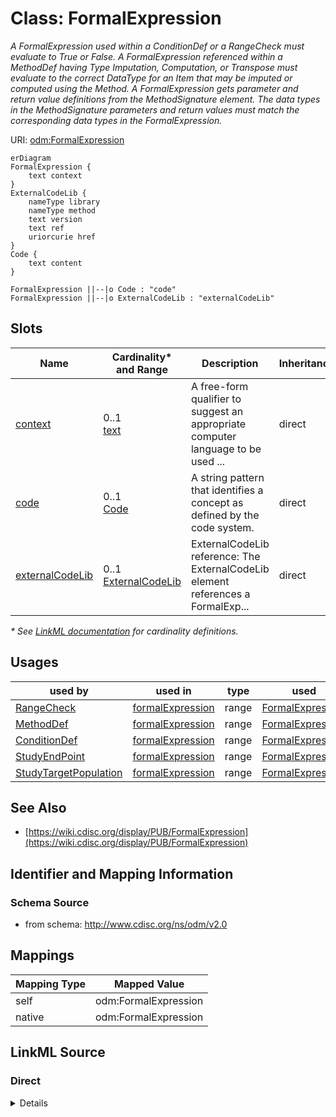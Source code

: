 # Class: FormalExpression

_A FormalExpression used within a ConditionDef or a RangeCheck must evaluate to True or False. A FormalExpression referenced within a MethodDef having Type Imputation, Computation, or Transpose must evaluate to the correct DataType for an Item that may be imputed or computed using the Method. A FormalExpression gets parameter and return value definitions from the MethodSignature element. The data types in the MethodSignature parameters and return values must match the corresponding data types in the FormalExpression._




URI: [odm:FormalExpression](http://www.cdisc.org/ns/odm/v2.0/FormalExpression)


```mermaid
erDiagram
FormalExpression {
    text context  
}
ExternalCodeLib {
    nameType library  
    nameType method  
    text version  
    text ref  
    uriorcurie href  
}
Code {
    text content  
}

FormalExpression ||--|o Code : "code"
FormalExpression ||--|o ExternalCodeLib : "externalCodeLib"

```



<!-- no inheritance hierarchy -->


## Slots

| Name | Cardinality* and Range | Description | Inheritance |
| ---  | --- | --- | --- |
| [context](context.md) | 0..1 <br/> [text](text.md) | A free-form qualifier to suggest an appropriate computer language to be used ... | direct |
| [code](code.md) | 0..1 <br/> [Code](Code.md) | A string pattern that identifies a concept as defined by the code system. | direct |
| [externalCodeLib](externalCodeLib.md) | 0..1 <br/> [ExternalCodeLib](ExternalCodeLib.md) | ExternalCodeLib reference: The ExternalCodeLib element references a FormalExp... | direct |

_* See [LinkML documentation](https://linkml.io/linkml/schemas/slots.html#slot-cardinality) for cardinality definitions._




## Usages

| used by | used in | type | used |
| ---  | --- | --- | --- |
| [RangeCheck](RangeCheck.md) | [formalExpression](formalExpression.md) | range | [FormalExpression](FormalExpression.md) |
| [MethodDef](MethodDef.md) | [formalExpression](formalExpression.md) | range | [FormalExpression](FormalExpression.md) |
| [ConditionDef](ConditionDef.md) | [formalExpression](formalExpression.md) | range | [FormalExpression](FormalExpression.md) |
| [StudyEndPoint](StudyEndPoint.md) | [formalExpression](formalExpression.md) | range | [FormalExpression](FormalExpression.md) |
| [StudyTargetPopulation](StudyTargetPopulation.md) | [formalExpression](formalExpression.md) | range | [FormalExpression](FormalExpression.md) |






## See Also

* [https://wiki.cdisc.org/display/PUB/FormalExpression](https://wiki.cdisc.org/display/PUB/FormalExpression)

## Identifier and Mapping Information







### Schema Source


* from schema: http://www.cdisc.org/ns/odm/v2.0





## Mappings

| Mapping Type | Mapped Value |
| ---  | ---  |
| self | odm:FormalExpression |
| native | odm:FormalExpression |





## LinkML Source

<!-- TODO: investigate https://stackoverflow.com/questions/37606292/how-to-create-tabbed-code-blocks-in-mkdocs-or-sphinx -->

### Direct

<details>
```yaml
name: FormalExpression
description: A FormalExpression used within a ConditionDef or a RangeCheck must evaluate
  to True or False. A FormalExpression referenced within a MethodDef having Type Imputation,
  Computation, or Transpose must evaluate to the correct DataType for an Item that
  may be imputed or computed using the Method. A FormalExpression gets parameter and
  return value definitions from the MethodSignature element. The data types in the
  MethodSignature parameters and return values must match the corresponding data types
  in the FormalExpression.
from_schema: http://www.cdisc.org/ns/odm/v2.0
see_also:
- https://wiki.cdisc.org/display/PUB/FormalExpression
rank: 1000
slots:
- context
- code
- externalCodeLib
slot_usage:
  context:
    name: context
    description: A free-form qualifier to suggest an appropriate computer language
      to be used when evaluating the FormalExpression content.
    comments:
    - 'Required

      range: text'
    domain_of:
    - Alias
    - FormalExpression
    - ODMFileMetadata
    range: text
  code:
    name: code
    domain_of:
    - FormalExpression
    - Coding
    range: Code
    maximum_cardinality: 1
  externalCodeLib:
    name: externalCodeLib
    domain_of:
    - FormalExpression
    range: ExternalCodeLib
    maximum_cardinality: 1
class_uri: odm:FormalExpression

```
</details>

### Induced

<details>
```yaml
name: FormalExpression
description: A FormalExpression used within a ConditionDef or a RangeCheck must evaluate
  to True or False. A FormalExpression referenced within a MethodDef having Type Imputation,
  Computation, or Transpose must evaluate to the correct DataType for an Item that
  may be imputed or computed using the Method. A FormalExpression gets parameter and
  return value definitions from the MethodSignature element. The data types in the
  MethodSignature parameters and return values must match the corresponding data types
  in the FormalExpression.
from_schema: http://www.cdisc.org/ns/odm/v2.0
see_also:
- https://wiki.cdisc.org/display/PUB/FormalExpression
rank: 1000
slot_usage:
  context:
    name: context
    description: A free-form qualifier to suggest an appropriate computer language
      to be used when evaluating the FormalExpression content.
    comments:
    - 'Required

      range: text'
    domain_of:
    - Alias
    - FormalExpression
    - ODMFileMetadata
    range: text
  code:
    name: code
    domain_of:
    - FormalExpression
    - Coding
    range: Code
    maximum_cardinality: 1
  externalCodeLib:
    name: externalCodeLib
    domain_of:
    - FormalExpression
    range: ExternalCodeLib
    maximum_cardinality: 1
attributes:
  context:
    name: context
    description: A free-form qualifier to suggest an appropriate computer language
      to be used when evaluating the FormalExpression content.
    comments:
    - 'Required

      range: text'
    from_schema: http://www.cdisc.org/ns/odm/v2.0
    rank: 1000
    alias: context
    owner: FormalExpression
    domain_of:
    - Alias
    - FormalExpression
    - ODMFileMetadata
    range: text
  code:
    name: code
    description: A string pattern that identifies a concept as defined by the code
      system.
    from_schema: http://www.cdisc.org/ns/odm/v2.0
    rank: 1000
    alias: code
    owner: FormalExpression
    domain_of:
    - FormalExpression
    - Coding
    range: Code
    maximum_cardinality: 1
  externalCodeLib:
    name: externalCodeLib
    description: 'ExternalCodeLib reference: The ExternalCodeLib element references
      a FormalExpression in an external code library, such as a file or GitHub. The
      intention is to make it possible to reference existing code libraries where
      the code is maintained as well as making it simpler to include longer, more
      complex FormalExpressions. The Library attribute provides the name of the external
      library, whereas ref or href provides a reference to the repository that can
      be used to retrieve the code. The Method attribute provides the name of the
      method in the file referenced for cases where multiple methods are provided
      in the source code file. The Version element provides the version of the external
      FormalExpression code referenced.'
    from_schema: http://www.cdisc.org/ns/odm/v2.0
    rank: 1000
    alias: externalCodeLib
    owner: FormalExpression
    domain_of:
    - FormalExpression
    range: ExternalCodeLib
    maximum_cardinality: 1
class_uri: odm:FormalExpression

```
</details>